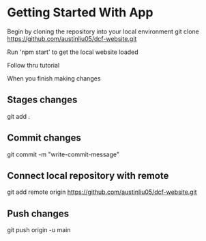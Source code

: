 # Getting Started With App

Begin by cloning the repository into your local environment 
git clone https://github.com/austinliu05/dcf-website.git

Run 'npm start' to get the local website loaded

Follow thru tutorial 

When you finish making changes

## Stages changes
git add .

## Commit changes
git commit -m "write-commit-message"

## Connect local repository with remote
git add remote origin https://github.com/austinliu05/dcf-website.git

## Push changes
git push origin -u main
